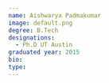 ```yaml
---
name: Aishwarya Padmakumar
image: default.png
degree: B.Tech
designations: 
  - Ph.D UT Austin
graduated year: 2015
bio:
type:
---
```

